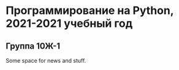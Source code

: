 # Программирование на Python, 2021-2021 учебный год
## Группа 10Ж-1

Some space for news and stuff.
